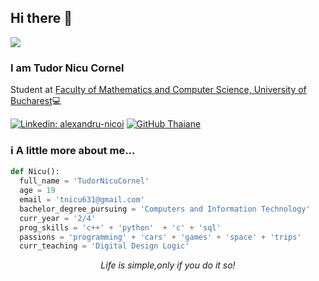 
<h2> Hi there 👋</h2>
<img src="https://user-images.githubusercontent.com/80213274/149977901-c5537e36-dccc-410c-b0db-e55707aabc70.png"></img>
<h3> I am Tudor Nicu Cornel </h3>
Student at <a href="https://fmi.unibuc.ro">Faculty of Mathematics and Computer Science, University of Bucharest</a>💻
</em></p>

[![Linkedin: alexandru-nicoi](https://img.shields.io/badge/-Tudor_Nicu_Cornel-blue?style=flat-square&logo=Linkedin&logoColor=white&link=https://www.linkedin.com/in/nicu-cornel-tudor-542852226/)](https://www.linkedin.com/in/nicu-cornel-tudor-542852226/)
[![GitHub Thaiane](https://img.shields.io/github/followers/TudorNicuCornel?label=follow&style=social)](https://github.com/TudorNicuCornel)


### ℹ️ A little more about me...  

```python
def Nicu():
  full_name = 'TudorNicuCornel'
  age = 19
  email = 'tnicu631@gmail.com'
  bachelor_degree_pursuing = 'Computers and Information Technology'
  curr_year = '2/4'
  prog_skills = 'c++' + 'python'  + 'c' + 'sql' 
  passions = 'programming' + 'cars' + 'games' + 'space' + 'trips' 
  curr_teaching = 'Digital Design Logic'
```

<p align="center"><i>Life is simple,only if you do it so!</i></p>

